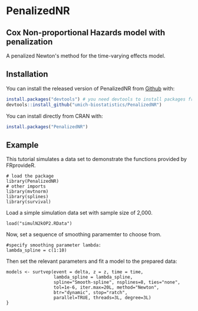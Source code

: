 # PenalizedNR

## Cox Non-proportional Hazards model with penalization
<!-- badges: start -->
<!-- badges: end -->

A penalized Newton's method for the time-varying effects model.

## Installation

You can install the released version of PenalizedNR from [Github](https://github.com/umich-biostatistics/PenalizedNR) with:

``` r
install.packages("devtools") # you need devtools to install packages from Github
devtools::install_github("umich-biostatistics/PenalizedNR")
```

You can install directly from CRAN with:

``` r
install.packages("PenalizedNR")
```

## Example

This tutorial simulates a data set to demonstrate the functions provided by FRprovideR.

```{r example, eval=FALSE}
# load the package
library(PenalizedNR)
# other imports
library(mvtnorm)
library(splines)
library(survival)
```

Load a simple simulation data set with sample size of 2,000.

```{r example.simuate.data, eval=FALSE}
load("simulN2kOP2.RData")
```

<!-- This data is also available in the included data sets that come with the package.
To use the included data, run:
```{r, eval=FALSE}
          # raw data
          # processed data
``` -->


Now, set a sequence of smoothing paramemter to choose from. 
```{r example.fit, eval=FALSE}
#specify smoothing parameter lambda:
lambda_spline = c(1:10)
```

Then set the relevant parameters and fit a model to the prepared data:
```{r example.fit, eval=FALSE}
models <- surtvep(event = delta, z = z, time = time, 
                  lambda_spline = lambda_spline,
                  spline="Smooth-spline", nsplines=8, ties="none", 
                  tol=1e-6, iter.max=20L, method="Newton",
                  btr="dynamic", stop="ratch", 
                  parallel=TRUE, threads=3L, degree=3L)
}
```



